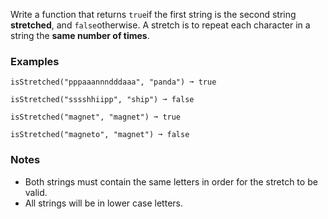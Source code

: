 Write a function that returns `true`if the first string is the second string **stretched**, and `false`otherwise. A stretch is to repeat each character in a string the **same number of times**.


### Examples ###
    isStretched("pppaaannndddaaa", "panda") ➞ true

    isStretched("sssshhiipp", "ship") ➞ false

    isStretched("magnet", "magnet") ➞ true

    isStretched("magneto", "magnet") ➞ false


### Notes ###
*   Both strings must contain the same letters in order for the stretch to be valid.
*   All strings will be in lower case letters.
